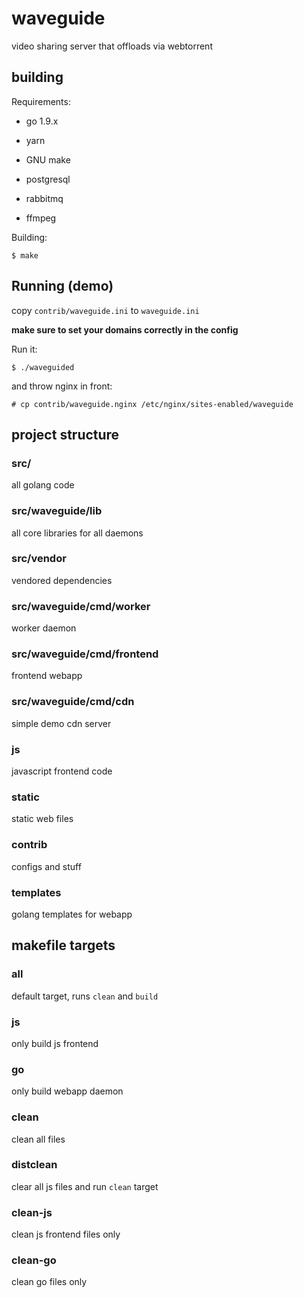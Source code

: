 # waveguide

video sharing server that offloads via webtorrent

## building

Requirements:

* go 1.9.x

* yarn

* GNU make

* postgresql

* rabbitmq

* ffmpeg

Building:

    $ make
    
## Running (demo)

copy `contrib/waveguide.ini` to `waveguide.ini`

**make sure to set your domains correctly in the config**

Run it:

    $ ./waveguided
    
and throw nginx in front:

    # cp contrib/waveguide.nginx /etc/nginx/sites-enabled/waveguide


## project structure

### src/

all golang code

### src/waveguide/lib

all core libraries for all daemons

### src/vendor

vendored dependencies

### src/waveguide/cmd/worker

worker daemon

### src/waveguide/cmd/frontend

frontend webapp

### src/waveguide/cmd/cdn

simple demo cdn server

### js

javascript frontend code


### static

static web files

### contrib

configs and stuff

### templates

golang templates for webapp


## makefile targets

### all

default target, runs `clean` and `build`

### js

only build js frontend

### go

only build webapp daemon

### clean

clean all files

### distclean

clear all js files and run `clean` target

### clean-js

clean js frontend files only

### clean-go

clean go files only

